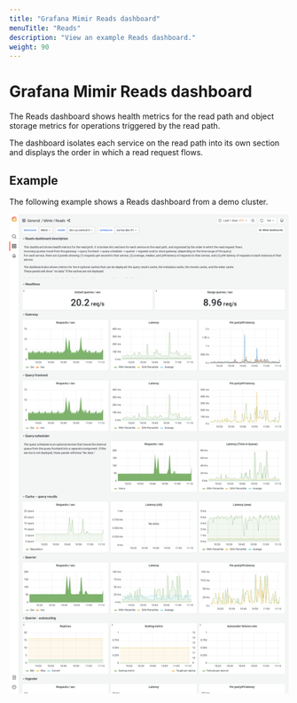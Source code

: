 ```yaml
---
title: "Grafana Mimir Reads dashboard"
menuTitle: "Reads"
description: "View an example Reads dashboard."
weight: 90
---
```


# Grafana Mimir Reads dashboard

The Reads dashboard shows health metrics for the read path and object storage metrics for operations triggered by the read path.

The dashboard isolates each service on the read path into its own section and displays the order in which a read request flows.

## Example

The following example shows a Reads dashboard from a demo cluster.

![Grafana Mimir reads dashboard](../../../images/dashboards/mimir-reads.png)

